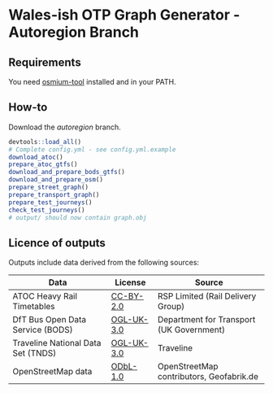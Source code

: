 # Wales-ish OTP Graph Generator - Autoregion Branch

## Requirements
You need [osmium-tool](https://osmcode.org/osmium-tool/) installed and in your PATH.


## How-to

Download the *autoregion* branch.

```R
devtools::load_all()
# Complete config.yml - see config.yml.example
download_atoc()
prepare_atoc_gtfs()
download_and_prepare_bods_gtfs()
download_and_prepare_osm()
prepare_street_graph()
prepare_transport_graph()
prepare_test_journeys()
check_test_journeys()
# output/ should now contain graph.obj
```
## Licence of outputs

Outputs include data derived from the following sources:

| Data                       | License                                                                             | Source                                   |
|----------------------------|-------------------------------------------------------------------------------------|------------------------------------------|
| ATOC Heavy Rail Timetables | [CC-BY-2.0](https://creativecommons.org/licenses/by/2.0/uk/legalcode)    | RSP Limited (Rail Delivery Group)                              |
| DfT Bus Open Data Service (BODS) | [OGL-UK-3.0](https://www.nationalarchives.gov.uk/doc/open-government-licence/version/3/) | Department for Transport (UK Government)  |
| Traveline National Data Set (TNDS) | [OGL-UK-3.0](https://www.nationalarchives.gov.uk/doc/open-government-licence/version/3/) | Traveline  |
| OpenStreetMap data         | [ODbL-1.0](https://opendatacommons.org/licenses/odbl/)                                  | OpenStreetMap contributors, Geofabrik.de |


